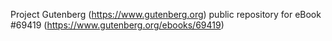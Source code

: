 Project Gutenberg (https://www.gutenberg.org) public repository for
eBook #69419 (https://www.gutenberg.org/ebooks/69419)
